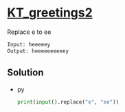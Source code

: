 # [KT_greetings2](https://open.kattis.com/problems/greetings2)

Replace e to ee

```txt
Input: heeeeey
Output: heeeeeeeeeey
```

## Solution

* py

  ```py
  print(input().replace("e", "ee"))
  ```

